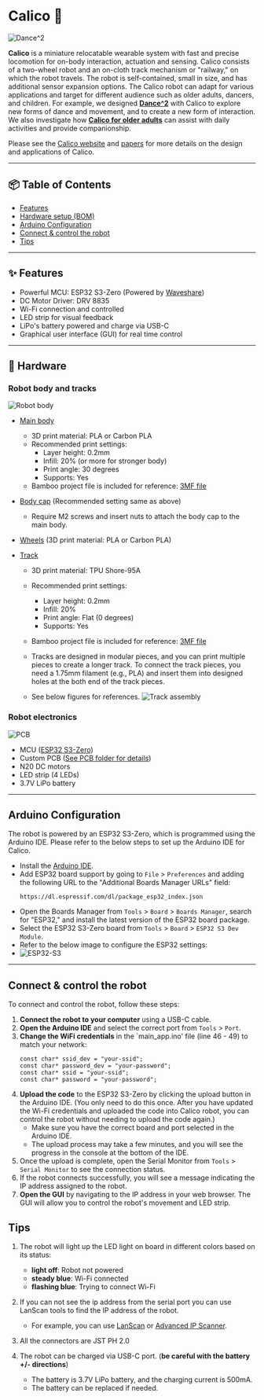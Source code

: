 # Calico 🤖

![Dance^2](calico_dancers.png)

**Calico** is a miniature relocatable wearable system with fast and precise locomotion for on-body interaction, actuation and sensing. 
Calico consists of a two-wheel robot and an on-cloth track mechanism or "railway," on which the robot travels. 
The robot is self-contained, small in size, and has additional sensor expansion options. 
The Calico robot can adapt for various applications and target for different audience such as older adults, dancers, and children. 
For example, we designed **[Dance^2](https://www.jonathan-david-martin.com/dance-squared)** with Calico to explore new forms of dance and movement, and to create a new form of interaction.
We also investigate how **[Calico for older adults](https://dl.acm.org/doi/10.5555/3721488.3721562)** can assist with daily activities and provide companionship. 

Please see the [Calico website](https://smartlab.cs.umd.edu/publication/calico) and [papers](https://dl.acm.org/doi/10.1145/3715336.3735828) for more details on the design and applications of Calico.

---

## 📦 Table of Contents

- [Features](#-features)  
- [Hardware setup (BOM)](#-hardware)  
- [Arduino Configuration](#arduino-configuration)
- [Connect & control the robot](#connect--control-the-robot)
- [Tips](#tips)

---

## ✨ Features

- Powerful MCU: ESP32 S3-Zero (Powered by [Waveshare](https://www.waveshare.com/wiki/ESP32-S3-Zero)) 
- DC Motor Driver: DRV 8835
- Wi-Fi connection and controlled
- LED strip for visual feedback
- LiPo's battery powered and charge via USB-C
- Graphical user interface (GUI) for real time control

---

## 🔧 Hardware

### Robot body and tracks 
![Robot body](kart.png)
- [Main body](./3D%20print%20models) 
  - 3D print material: PLA or Carbon PLA
  - Recommended print settings: 
    - Layer height: 0.2mm
    - Infill: 20% (or more for stronger body)
    - Print angle: 30 degrees
    - Supports: Yes 
  - Bamboo project file is included for reference: [3MF file](./3D%20print%20models/main_body.3mf)

- [Body cap](./3D%20print%20models) (Recommended setting same as above)
  - Require M2 screws and insert nuts to attach the body cap to the main body.
- [Wheels](./3D%20print%20models) (3D print material: PLA or Carbon PLA)
- [Track](./3D%20print%20models)
  - 3D print material: TPU Shore-95A
  - Recommended print settings: 
    - Layer height: 0.2mm
    - Infill: 20% 
    - Print angle: Flat (0 degrees)
    - Supports: Yes 
  - Bamboo project file is included for reference: [3MF file](./3D%20print%20models/track.3mf)
  - Tracks are designed in modular pieces, and you can print multiple pieces to create a longer track. 
    To connect the track pieces, you need a 1.75mm filament (e.g., PLA) and insert them into designed holes at the both end of the track pieces.
    
  - See below figures for references.
    ![Track assembly](./3D%20print%20models/track_assembly.png)




### Robot electronics
![PCB](control-Board.png)
- MCU ([ESP32 S3-Zero](https://www.waveshare.com/wiki/ESP32-S3-Zero))
- Custom PCB ([See PCB folder for details](./PCB%20files))
- N20 DC motors
- LED strip (4 LEDs)
- 3.7V LiPo battery



---

## Arduino Configuration
The robot is powered by an ESP32 S3-Zero, which is programmed using the Arduino IDE. 
Please refer to the below steps to set up the Arduino IDE for Calico.
- Install the [Arduino IDE](https://www.arduino.cc/en/software).
- Add ESP32 board support by going to `File` > `Preferences` and adding the following URL to the "Additional Boards Manager URLs" field:
  ```
  https://dl.espressif.com/dl/package_esp32_index.json
  ```
- Open the Boards Manager from `Tools` > `Board` > `Boards Manager`, search for "ESP32," and install the latest version of the ESP32 board package.
- Select the ESP32 S3-Zero board from `Tools` > `Board` > `ESP32 S3 Dev Module`.
- Refer to the below image to configure the ESP32 settings:
- ![ESP32-S3](esp32-3s-ide-settings.png)

---

## Connect & control the robot
To connect and control the robot, follow these steps:
1. **Connect the robot to your computer** using a USB-C cable.
2. **Open the Arduino IDE** and select the correct port from `Tools` > `Port`.
3. **Change the WiFi credentials** in the `main_app.ino' file (line 46 - 49) to match your network:
   ```
   const char* ssid_dev = "your-ssid";
   const char* password_dev = "your-password";
   const char* ssid = "your-ssid";
   const char* password = "your-password";
   ```
4. **Upload the code** to the ESP32 S3-Zero by clicking the upload button in the Arduino IDE. (You only need to do this once. 
After you have updated the Wi-Fi credentials and uploaded the code into Calico robot, you can control the robot without needing to upload the code again.)
   - Make sure you have the correct board and port selected in the Arduino IDE.
   - The upload process may take a few minutes, and you will see the progress in the console at the bottom of the IDE.
5. Once the upload is complete, open the Serial Monitor from `Tools` > `Serial Monitor` to see the connection status.
6. If the robot connects successfully, you will see a message indicating the IP address assigned to the robot.
7. **Open the GUI** by navigating to the IP address in your web browser. The GUI will allow you to control the robot's movement and LED strip.

## Tips
1. The robot will light up the LED light on board in different colors based on its status:
   - **light off**: Robot not powered
   - **steady blue**: Wi-Fi connected
   - **flashing blue**: Trying to connect Wi-Fi
   
2. If you can not see the ip address from the serial port you can use LanScan tools to find the IP address of the robot. 
   - For example, you can use [LanScan](https://apps.apple.com/us/app/lanscan/id472226235?mt=12) or [Advanced IP Scanner](https://www.advanced-ip-scanner.com/).

3. All the connectors are JST PH 2.0
4. The robot can be charged via USB-C port. (**be careful with the battery +/- directions**)
   - The battery is 3.7V LiPo battery, and the charging current is 500mA.
   - The battery can be replaced if needed.
  


